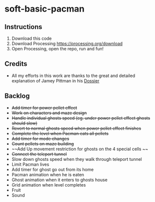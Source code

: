# soft-basic-pacman

## Instructions

1. Download this code
2. Download Processing https://processing.org/download
3. Open Processing, open the repo, run and fun!


## Credits

 - All my efforts in this work are thanks to the great and detailed explanation of Jamey Pittman in his <a href="https://www.gamasutra.com/view/feature/3938/the_pacman_dossier.php?print=1" target="_blank">Dossier</a>


## Backlog

- ~~Add timer for power pellet effect~~
- ~~Work on characters and maze design~~
- ~~Handle individual ghosts speed (eg. under power pellet effect ghosts should slow)~~
- ~~Revert to normal ghosts speed when power pellet effect finishes~~
- ~~Complete the level when Pacman eats all pellets~~
- ~~Add timer for mode changes~~
- ~~Count pellets on maze building~~
- ~~Add Up movement restriction for ghosts on the 4 special cells ~~
- ~~Connect the teleport tunnel~~
- Slow down ghosts speed when they walk through teleport tunnel
- Limit Pacman lives
- Add timer for ghost go out from its home
- Pacman animation when he is eaten
- Ghost animation when it enters to ghosts house
- Grid animation when level completes
- Fruit
- Sound
